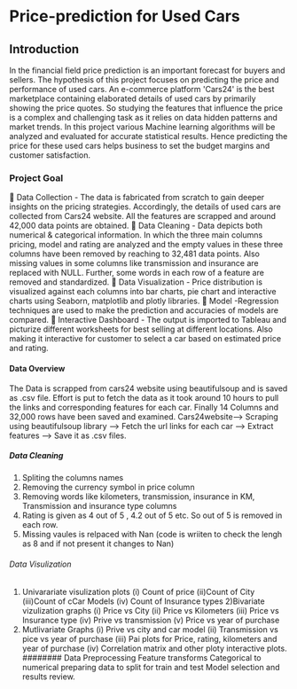 # Price-prediction for Used Cars
## Introduction
In the financial field price prediction is an important forecast for buyers and sellers. The hypothesis of this project focuses on predicting the price and performance of used cars. An e-commerce platform 'Cars24' is the best marketplace containing elaborated details of used cars by primarily showing the price quotes. So studying the features that influence the price is a complex and challenging task as it relies on data hidden patterns and market trends. In this project various Machine learning algorithms will be analyzed and evaluated for accurate statistical results. Hence predicting the price for these used cars helps business to set the budget margins and customer satisfaction. 
### Project Goal
	Data Collection - The data is fabricated from scratch to gain deeper insights on the pricing strategies. Accordingly, the details of used cars are collected from Cars24 website. All the features are scrapped and around 42,000 data points are obtained. 
	Data Cleaning - Data depicts both numerical & categorical information. In which the three main columns pricing, model and rating are analyzed and the empty values in these three columns have been removed by reaching to 32,481 data points. Also missing values in some columns like transmission and insurance are replaced with NULL. Further, some words in each row of a feature are removed and standardized. 
	Data Visualization - Price distribution is visualized against each columns into bar charts, pie chart and interactive charts using Seaborn, matplotlib and plotly libraries. 
	Model -Regression techniques are used to make the prediction and accuracies of models are compared. 
	Interactive Dashboard - The output is imported to Tableau and picturize different worksheets for best selling at different locations. Also making it interactive for customer to select a car based on estimated price and rating.
#### Data Overview
The Data is scrapped from cars24 website using beautifulsoup and is saved as .csv file. Effort is put to fetch the data as it took around 10 hours to pull the links and corresponding features for each car. Finally 14 Columns and 32,000 rows have been saved and examined.
Cars24website--> Scraping using beautifulsoup library --> Fetch the url links for each car --> Extract features --> Save it as .csv files.
##### Data Cleaning 
1) Spliting the columns names
2) Removing the currency symbol in price column
3) Removing words like kilometers, transmission, insurance in KM, Transmission and insurance type columns
4) Rating is given as 4 out of 5 , 4.2 out of 5 etc. So out of 5 is removed in each row.
5) Missing vaules is relpaced with Nan (code is wriiten to check the lengh as 8 and if not present it changes to Nan)
###### Data Visulization 
1) Univarariate visulization plots
(i) Count of price
(ii)Count of City
(iii)Count of cCar Models
(iv) Count of Insurance types
2)Bivariate vizulization graphs 
(i) Price vs City
(ii) Price vs Kilometers
(iii) Price vs Insurance type
(iv) Prive vs transmission
(v) Price vs year of purchase
3) Mutlivariate Graphs
(i) Prive vs city and car model
(ii) Transmission vs pice vs year of purchase
(iii) Pai plots for Price, rating, kilometers and year of purchase
(iv) Correlation matrix and other ploty interactive plots. 
######## Data Preprocessing
Feature transforms
Categorical to numerical 
preparing data to split for train and test 
Model selection and results review.


